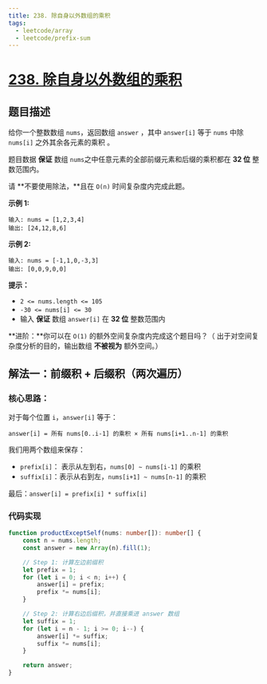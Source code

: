 ```yaml
---
title: 238. 除自身以外数组的乘积
tags:
  - leetcode/array
  - leetcode/prefix-sum
---
```

# [238. 除自身以外数组的乘积](https://leetcode.cn/problems/product-of-array-except-self)

## 题目描述

给你一个整数数组 `nums`，返回数组 `answer` ，其中 `answer[i]` 等于 `nums` 中除 `nums[i]` 之外其余各元素的乘积 。

题目数据 **保证** 数组 `nums`之中任意元素的全部前缀元素和后缀的乘积都在 **32 位** 整数范围内。

请 **不要使用除法，**且在 `O(n)` 时间复杂度内完成此题。

**示例 1:**

```
输入: nums = [1,2,3,4]
输出: [24,12,8,6]
```

**示例 2:**

```
输入: nums = [-1,1,0,-3,3]
输出: [0,0,9,0,0]
```

**提示：**

- `2 <= nums.length <= 105`
- `-30 <= nums[i] <= 30`
- 输入 **保证** 数组 `answer[i]` 在 **32 位** 整数范围内

**进阶：**你可以在 `O(1)` 的额外空间复杂度内完成这个题目吗？（ 出于对空间复杂度分析的目的，输出数组 **不被视为** 额外空间。）

## 解法一：前缀积 + 后缀积（两次遍历）

### 核心思路：

对于每个位置 `i`，`answer[i]` 等于：

`answer[i] = 所有 nums[0..i-1] 的乘积 × 所有 nums[i+1..n-1] 的乘积`

我们用两个数组来保存：

- `prefix[i]`： 表示从左到右，`nums[0] ~ nums[i-1]` 的乘积
- `suffix[i]`：表示从右到左，`nums[i+1] ~ nums[n-1]` 的乘积

最后：`answer[i] = prefix[i] * suffix[i]`



### 代码实现

```typescript
function productExceptSelf(nums: number[]): number[] {
    const n = nums.length;
    const answer = new Array(n).fill(1);

    // Step 1: 计算左边前缀积
    let prefix = 1;
    for (let i = 0; i < n; i++) {
        answer[i] = prefix;
        prefix *= nums[i];
    }

    // Step 2: 计算右边后缀积，并直接乘进 answer 数组
    let suffix = 1;
    for (let i = n - 1; i >= 0; i--) {
        answer[i] *= suffix;
        suffix *= nums[i];
    }

    return answer;
}
```

